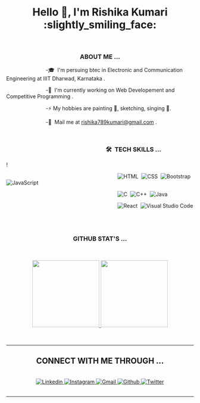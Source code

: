 <h1 align="center">Hello 👋, I'm Rishika Kumari :slightly_smiling_face:</h1>
<br>
<h3 align="center">ABOUT ME ...</h3>
 
&nbsp;&nbsp;&nbsp;&nbsp;&nbsp;&nbsp;&nbsp;&nbsp;&nbsp;&nbsp;&nbsp;&nbsp;&nbsp;&nbsp; &nbsp;&nbsp;&nbsp;&nbsp;&nbsp;&nbsp;&nbsp;&nbsp;&nbsp;&nbsp;&nbsp;&nbsp;-🎓 &nbsp;I'm persuing btec in Electronic and Communication Engineering at IIIT Dharwad, Karnataka .

&nbsp;&nbsp;&nbsp;&nbsp;&nbsp;&nbsp;&nbsp;&nbsp;&nbsp;&nbsp;&nbsp;&nbsp;&nbsp;&nbsp;&nbsp;&nbsp;&nbsp;&nbsp;&nbsp;&nbsp;&nbsp;&nbsp;&nbsp;&nbsp;&nbsp;&nbsp;&nbsp;-🌱 &nbsp;I'm currently working on Web Developement and Competitive Programming .

&nbsp;&nbsp;&nbsp;&nbsp;&nbsp;&nbsp;&nbsp;&nbsp;&nbsp;&nbsp;&nbsp;&nbsp;&nbsp; &nbsp;&nbsp;&nbsp;&nbsp;&nbsp;&nbsp;&nbsp;&nbsp;&nbsp;&nbsp;&nbsp;&nbsp; -⚡ My hobbies are painting :rainbow:, sketching, singing :musical_note:.

&nbsp;&nbsp;&nbsp;&nbsp;&nbsp;&nbsp;&nbsp;&nbsp;&nbsp;&nbsp;&nbsp;&nbsp;&nbsp;&nbsp;&nbsp;&nbsp;&nbsp;&nbsp;&nbsp;&nbsp;&nbsp;&nbsp;&nbsp;&nbsp;&nbsp;&nbsp;&nbsp;-:e-mail: &nbsp;Mail me at rishika789kumari@gmail.com . 

 
 <br>


### &nbsp;&nbsp;&nbsp;&nbsp;&nbsp;&nbsp;&nbsp;&nbsp;&nbsp;&nbsp;&nbsp;&nbsp;&nbsp;&nbsp;&nbsp;&nbsp;&nbsp;&nbsp;&nbsp;&nbsp;&nbsp;&nbsp;&nbsp;&nbsp;&nbsp;&nbsp;&nbsp;&nbsp;&nbsp;&nbsp;&nbsp;&nbsp;&nbsp;&nbsp;&nbsp;&nbsp;&nbsp;&nbsp;&nbsp;&nbsp;&nbsp;&nbsp;&nbsp;&nbsp;&nbsp;&nbsp;&nbsp;&nbsp;&nbsp;&nbsp;&nbsp;&nbsp;&nbsp;&nbsp;&nbsp;&nbsp;&nbsp;&nbsp;&nbsp;&nbsp;&nbsp;&nbsp;&nbsp;&nbsp;&nbsp;&nbsp;&nbsp;&nbsp;&nbsp;🛠 &nbsp;TECH SKILLS ...
!

&nbsp;&nbsp;&nbsp;&nbsp;&nbsp;&nbsp;&nbsp;&nbsp;&nbsp;&nbsp;&nbsp;&nbsp;&nbsp;&nbsp;&nbsp;&nbsp;&nbsp;&nbsp;&nbsp;&nbsp;&nbsp;&nbsp;&nbsp;&nbsp;&nbsp;&nbsp;&nbsp;&nbsp;&nbsp;&nbsp;&nbsp;&nbsp;&nbsp;&nbsp;&nbsp;&nbsp;&nbsp;&nbsp;&nbsp;&nbsp;&nbsp;&nbsp;&nbsp;&nbsp;&nbsp;&nbsp;&nbsp;&nbsp;&nbsp;&nbsp;&nbsp;&nbsp;&nbsp;&nbsp;&nbsp;&nbsp;&nbsp;&nbsp;&nbsp;&nbsp;&nbsp;&nbsp;&nbsp;&nbsp;&nbsp;&nbsp;&nbsp;&nbsp;&nbsp;&nbsp;&nbsp;&nbsp;&nbsp;&nbsp;&nbsp;&nbsp;![HTML](https://img.shields.io/badge/-HTML-39B7CD?style=flat&logo=HTML5&logoColor=black)&nbsp;
![CSS](https://img.shields.io/badge/-CSS-F25278?style=flat&logo=CSS3&logoColor=black)&nbsp;
![Bootstrap](https://img.shields.io/badge/-Bootstrap-39B7CD?style=flat&logo=bootstrap&logoColor=black)
![JavaScript](https://img.shields.io/badge/-JavaScript-F25278?style=flat&logo=javascript&logoColor=black)&nbsp;

&nbsp;&nbsp;&nbsp;&nbsp;&nbsp;&nbsp;&nbsp;&nbsp;&nbsp;&nbsp;&nbsp;&nbsp;&nbsp;&nbsp;&nbsp;&nbsp;&nbsp;&nbsp;&nbsp;&nbsp;&nbsp;&nbsp;&nbsp;&nbsp;&nbsp;&nbsp;&nbsp;&nbsp;&nbsp;&nbsp;&nbsp;&nbsp;&nbsp;&nbsp;&nbsp;&nbsp;&nbsp;&nbsp;&nbsp;&nbsp;&nbsp;&nbsp;&nbsp;&nbsp;&nbsp;&nbsp;&nbsp;&nbsp;&nbsp;&nbsp;&nbsp;&nbsp;&nbsp;&nbsp;&nbsp;&nbsp;&nbsp;&nbsp;&nbsp;&nbsp;&nbsp;&nbsp;&nbsp;&nbsp;&nbsp;&nbsp;&nbsp;&nbsp;&nbsp;&nbsp;&nbsp;&nbsp;&nbsp;&nbsp;&nbsp;&nbsp;![C](https://img.shields.io/badge/-C-F25278?style=flat&logo=C&logoColor=black)&nbsp;
![C++](https://img.shields.io/badge/-C++-39B7CD?style=flat&logo=C%2B%2B&logoColor=black)&nbsp;
![Java](https://img.shields.io/badge/-Java-F25278?style=flat&logo=Java&logoColor=black)&nbsp;

&nbsp;&nbsp;&nbsp;&nbsp;&nbsp;&nbsp;&nbsp;&nbsp;&nbsp;&nbsp;&nbsp;&nbsp;&nbsp;&nbsp;&nbsp;&nbsp;&nbsp;&nbsp;&nbsp;&nbsp;&nbsp;&nbsp;&nbsp;&nbsp;&nbsp;&nbsp;&nbsp;&nbsp;&nbsp;&nbsp;&nbsp;&nbsp;&nbsp;&nbsp;&nbsp;&nbsp;&nbsp;&nbsp;&nbsp;&nbsp;&nbsp;&nbsp;&nbsp;&nbsp;&nbsp;&nbsp;&nbsp;&nbsp;&nbsp;&nbsp;&nbsp;&nbsp;&nbsp;&nbsp;&nbsp;&nbsp;&nbsp;&nbsp;&nbsp;&nbsp;&nbsp;&nbsp;&nbsp;&nbsp;&nbsp;&nbsp;&nbsp;&nbsp;&nbsp;&nbsp;&nbsp;&nbsp;&nbsp;&nbsp;&nbsp;&nbsp;![React](https://img.shields.io/badge/-React-39B7CD?style=flat&logo=react&logoColor=black)&nbsp;
![Visual Studio Code](https://img.shields.io/badge/-Visual%20Studio%20Code-F25278?style=flat&logo=visual-studio-code&logoColor=black)&nbsp;

 
 <br>
 
 <h3 align="center">GITHUB STAT'S ...</h3><br>
 <p align="center">
<a href="https://github.com/rishikak512">
  <img height="180em" src="https://github-readme-stats-eight-theta.vercel.app/api?username=rishika789&show_icons=true&theme=dracula&include_all_commits=true&count_private=true"/>
  <img height="180em" src="https://github-readme-stats-eight-theta.vercel.app/api/top-langs/?username=rishika789&layout=compact&langs_count=8&theme=dracula"/>
</a>
</p><br>






<hr>
<h2 align="center">CONNECT WITH ME THROUGH ...</h2><br>
<div align="center" >
  
<a href="https://www.linkedin.com/in/rishika-kumari-b58855202/">
  <img
    alt="Linkedin"
    src="https://img.shields.io/badge/Linkedin-F25278?logo=linkedin&logoColor=black&style=for-the-badge"
  />
</a>



<a href="https://www.instagram.com/rishika_789_/">
  <img
    alt="Instagram"
    src="https://img.shields.io/badge/Instagram-39B7CD?logo=Instagram&logoColor=black&style=for-the-badge"
  />
</a>
  <a href="mailto:rishika789kumari@gmail.com">
  <img
    alt="Gmail"
    src="https://img.shields.io/badge/Gmail-F25278?logo=Gmail&logoColor=black&style=for-the-badge"
  />
</a>
  <a href="https://github.com/rishika789">
  <img
    alt="Github"
    src="https://img.shields.io/badge/github-39B7CD?logo=github&logoColor=black&style=for-the-badge"
  />
</a>
<a href="https://twitter.com/Rishika41221774">
  <img
    alt="Twitter"
    src="https://img.shields.io/badge/Twitter-F25278?logo=twitter&logoColor=black&style=for-the-badge"
  />
</a>
  
  </div> 
  <br/>
  <p align="center">
</p>
<hr>
